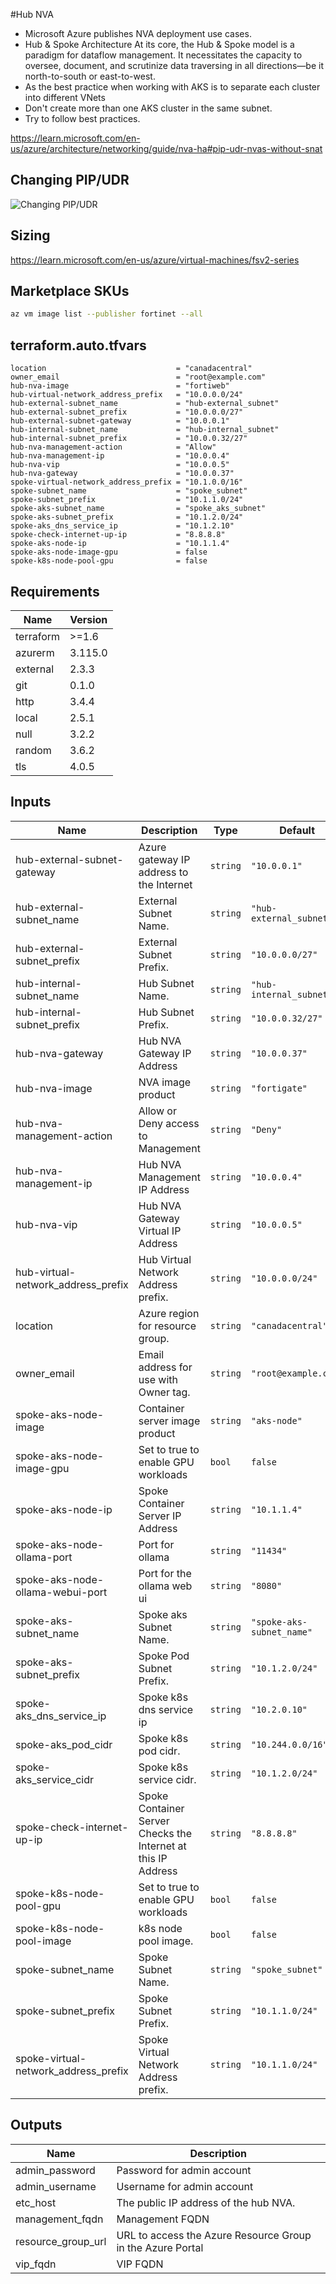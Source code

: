 #Hub NVA

- Microsoft Azure publishes NVA deployment use cases.
- Hub & Spoke Architecture At its core, the Hub & Spoke model is a paradigm for dataflow management. It necessitates the capacity to oversee, document, and scrutinize data traversing in all directions—be it north-to-south or east-to-west.
- As the best practice when working with AKS is to separate each cluster into different VNets
- Don't create more than one AKS cluster in the same subnet.
- Try to follow best practices.

https://learn.microsoft.com/en-us/azure/architecture/networking/guide/nva-ha#pip-udr-nvas-without-snat

## Changing PIP/UDR

![Changing PIP/UDR](https://learn.microsoft.com/en-us/azure/architecture/networking/guide/images/nvaha-pipudr-internet.png)

## Sizing

https://learn.microsoft.com/en-us/azure/virtual-machines/fsv2-series

## Marketplace SKUs

```bash
az vm image list --publisher fortinet --all
```

<!-- BEGIN_TF_DOCS -->
## terraform.auto.tfvars

```hcl
location                             = "canadacentral"
owner_email                          = "root@example.com"
hub-nva-image                        = "fortiweb"
hub-virtual-network_address_prefix   = "10.0.0.0/24"
hub-external-subnet_name             = "hub-external_subnet"
hub-external-subnet_prefix           = "10.0.0.0/27"
hub-external-subnet-gateway          = "10.0.0.1"
hub-internal-subnet_name             = "hub-internal_subnet"
hub-internal-subnet_prefix           = "10.0.0.32/27"
hub-nva-management-action            = "Allow"
hub-nva-management-ip                = "10.0.0.4"
hub-nva-vip                          = "10.0.0.5"
hub-nva-gateway                      = "10.0.0.37"
spoke-virtual-network_address_prefix = "10.1.0.0/16"
spoke-subnet_name                    = "spoke_subnet"
spoke-subnet_prefix                  = "10.1.1.0/24"
spoke-aks-subnet_name                = "spoke_aks_subnet"
spoke-aks-subnet_prefix              = "10.1.2.0/24"
spoke-aks_dns_service_ip             = "10.1.2.10"
spoke-check-internet-up-ip           = "8.8.8.8"
spoke-aks-node-ip                    = "10.1.1.4"
spoke-aks-node-image-gpu             = false
spoke-k8s-node-pool-gpu              = false
```


## Requirements

| Name | Version |
|------|---------|
| terraform | >=1.6 |
| azurerm | 3.115.0 |
| external | 2.3.3 |
| git | 0.1.0 |
| http | 3.4.4 |
| local | 2.5.1 |
| null | 3.2.2 |
| random | 3.6.2 |
| tls | 4.0.5 |

## Inputs

| Name | Description | Type | Default | Required |
|------|-------------|------|---------|:--------:|
| hub-external-subnet-gateway | Azure gateway IP address to the Internet | `string` | `"10.0.0.1"` | no |
| hub-external-subnet\_name | External Subnet Name. | `string` | `"hub-external_subnet"` | no |
| hub-external-subnet\_prefix | External Subnet Prefix. | `string` | `"10.0.0.0/27"` | no |
| hub-internal-subnet\_name | Hub Subnet Name. | `string` | `"hub-internal_subnet"` | no |
| hub-internal-subnet\_prefix | Hub Subnet Prefix. | `string` | `"10.0.0.32/27"` | no |
| hub-nva-gateway | Hub NVA Gateway IP Address | `string` | `"10.0.0.37"` | no |
| hub-nva-image | NVA image product | `string` | `"fortigate"` | no |
| hub-nva-management-action | Allow or Deny access to Management | `string` | `"Deny"` | no |
| hub-nva-management-ip | Hub NVA Management IP Address | `string` | `"10.0.0.4"` | no |
| hub-nva-vip | Hub NVA Gateway Virtual IP Address | `string` | `"10.0.0.5"` | no |
| hub-virtual-network\_address\_prefix | Hub Virtual Network Address prefix. | `string` | `"10.0.0.0/24"` | no |
| location | Azure region for resource group. | `string` | `"canadacentral"` | no |
| owner\_email | Email address for use with Owner tag. | `string` | `"root@example.com"` | no |
| spoke-aks-node-image | Container server image product | `string` | `"aks-node"` | no |
| spoke-aks-node-image-gpu | Set to true to enable GPU workloads | `bool` | `false` | no |
| spoke-aks-node-ip | Spoke Container Server IP Address | `string` | `"10.1.1.4"` | no |
| spoke-aks-node-ollama-port | Port for ollama | `string` | `"11434"` | no |
| spoke-aks-node-ollama-webui-port | Port for the ollama web ui | `string` | `"8080"` | no |
| spoke-aks-subnet\_name | Spoke aks Subnet Name. | `string` | `"spoke-aks-subnet_name"` | no |
| spoke-aks-subnet\_prefix | Spoke Pod Subnet Prefix. | `string` | `"10.1.2.0/24"` | no |
| spoke-aks\_dns\_service\_ip | Spoke k8s dns service ip | `string` | `"10.2.0.10"` | no |
| spoke-aks\_pod\_cidr | Spoke k8s pod cidr. | `string` | `"10.244.0.0/16"` | no |
| spoke-aks\_service\_cidr | Spoke k8s service cidr. | `string` | `"10.1.2.0/24"` | no |
| spoke-check-internet-up-ip | Spoke Container Server Checks the Internet at this IP Address | `string` | `"8.8.8.8"` | no |
| spoke-k8s-node-pool-gpu | Set to true to enable GPU workloads | `bool` | `false` | no |
| spoke-k8s-node-pool-image | k8s node pool image. | `bool` | `false` | no |
| spoke-subnet\_name | Spoke Subnet Name. | `string` | `"spoke_subnet"` | no |
| spoke-subnet\_prefix | Spoke Subnet Prefix. | `string` | `"10.1.1.0/24"` | no |
| spoke-virtual-network\_address\_prefix | Spoke Virtual Network Address prefix. | `string` | `"10.1.1.0/24"` | no |
## Outputs

| Name | Description |
|------|-------------|
| admin\_password | Password for admin account |
| admin\_username | Username for admin account |
| etc\_host | The public IP address of the hub NVA. |
| management\_fqdn | Management FQDN |
| resource\_group\_url | URL to access the Azure Resource Group in the Azure Portal |
| vip\_fqdn | VIP FQDN |
<!-- END_TF_DOCS -->
